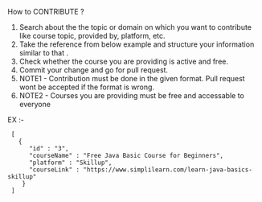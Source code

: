 How to CONTRIBUTE ?

1. Search about the the topic or domain on which you want to contribute like course topic, provided by, platform, etc.
2. Take the reference from below example and structure your information similar to that .
3. Check whether the course you are providing is active and free.
4. Commit your change and go for pull request.
6. NOTE1 - Contribution must be done in the given format. Pull request wont be accepted if the format is wrong.
7. NOTE2 -  Courses you are providing must be free and accessable to everyone

EX :-

     [
       {
          "id" : "3",
          "courseName" : "Free Java Basic Course for Beginners",
          "platform" : "Skillup",
          "courseLink" : "https://www.simplilearn.com/learn-java-basics-skillup"
        }
     ]
